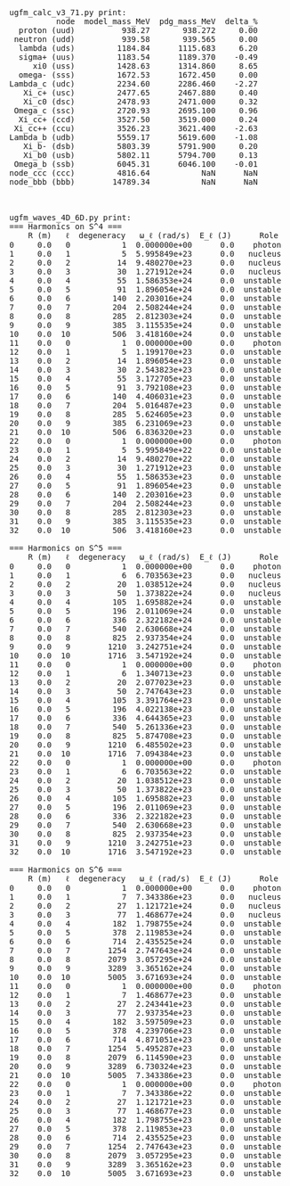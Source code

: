 <pre>
ugfm_calc_v3_71.py print:
          node  model_mass_MeV  pdg_mass_MeV  delta_%
  proton (uud)          938.27       938.272     0.00
 neutron (udd)          939.58       939.565     0.00
  lambda (uds)         1184.84      1115.683     6.20
  sigma+ (uus)         1183.54      1189.370    -0.49
     xi0 (uss)         1428.63      1314.860     8.65
  omega- (sss)         1672.53      1672.450     0.00
Lambda_c (udc)         2234.60      2286.460    -2.27
   Xi_c+ (usc)         2477.65      2467.880     0.40
   Xi_c0 (dsc)         2478.93      2471.000     0.32
 Omega_c (ssc)         2720.93      2695.100     0.96
  Xi_cc+ (ccd)         3527.50      3519.000     0.24
 Xi_cc++ (ccu)         3526.23      3621.400    -2.63
Lambda_b (udb)         5559.17      5619.600    -1.08
   Xi_b- (dsb)         5803.39      5791.900     0.20
   Xi_b0 (usb)         5802.11      5794.700     0.13
 Omega_b (ssb)         6045.31      6046.100    -0.01
node_ccc (ccc)         4816.64           NaN      NaN
node_bbb (bbb)        14789.34           NaN      NaN



ugfm_waves_4D_6D.py print:
=== Harmonics on S^4 ===
    R (m)   ℓ  degeneracy   ω_ℓ (rad/s)  E_ℓ (J)      Role
0     0.0   0           1  0.000000e+00      0.0    photon
1     0.0   1           5  5.995849e+23      0.0   nucleus
2     0.0   2          14  9.480270e+23      0.0   nucleus
3     0.0   3          30  1.271912e+24      0.0   nucleus
4     0.0   4          55  1.586353e+24      0.0  unstable
5     0.0   5          91  1.896054e+24      0.0  unstable
6     0.0   6         140  2.203016e+24      0.0  unstable
7     0.0   7         204  2.508244e+24      0.0  unstable
8     0.0   8         285  2.812303e+24      0.0  unstable
9     0.0   9         385  3.115535e+24      0.0  unstable
10    0.0  10         506  3.418160e+24      0.0  unstable
11    0.0   0           1  0.000000e+00      0.0    photon
12    0.0   1           5  1.199170e+23      0.0  unstable
13    0.0   2          14  1.896054e+23      0.0  unstable
14    0.0   3          30  2.543823e+23      0.0  unstable
15    0.0   4          55  3.172705e+23      0.0  unstable
16    0.0   5          91  3.792108e+23      0.0  unstable
17    0.0   6         140  4.406031e+23      0.0  unstable
18    0.0   7         204  5.016487e+23      0.0  unstable
19    0.0   8         285  5.624605e+23      0.0  unstable
20    0.0   9         385  6.231069e+23      0.0  unstable
21    0.0  10         506  6.836320e+23      0.0  unstable
22    0.0   0           1  0.000000e+00      0.0    photon
23    0.0   1           5  5.995849e+22      0.0  unstable
24    0.0   2          14  9.480270e+22      0.0  unstable
25    0.0   3          30  1.271912e+23      0.0  unstable
26    0.0   4          55  1.586353e+23      0.0  unstable
27    0.0   5          91  1.896054e+23      0.0  unstable
28    0.0   6         140  2.203016e+23      0.0  unstable
29    0.0   7         204  2.508244e+23      0.0  unstable
30    0.0   8         285  2.812303e+23      0.0  unstable
31    0.0   9         385  3.115535e+23      0.0  unstable
32    0.0  10         506  3.418160e+23      0.0  unstable

=== Harmonics on S^5 ===
    R (m)   ℓ  degeneracy   ω_ℓ (rad/s)  E_ℓ (J)      Role
0     0.0   0           1  0.000000e+00      0.0    photon
1     0.0   1           6  6.703563e+23      0.0   nucleus
2     0.0   2          20  1.038512e+24      0.0   nucleus
3     0.0   3          50  1.373822e+24      0.0   nucleus
4     0.0   4         105  1.695882e+24      0.0  unstable
5     0.0   5         196  2.011069e+24      0.0  unstable
6     0.0   6         336  2.322182e+24      0.0  unstable
7     0.0   7         540  2.630668e+24      0.0  unstable
8     0.0   8         825  2.937354e+24      0.0  unstable
9     0.0   9        1210  3.242751e+24      0.0  unstable
10    0.0  10        1716  3.547192e+24      0.0  unstable
11    0.0   0           1  0.000000e+00      0.0    photon
12    0.0   1           6  1.340713e+23      0.0  unstable
13    0.0   2          20  2.077023e+23      0.0  unstable
14    0.0   3          50  2.747643e+23      0.0  unstable
15    0.0   4         105  3.391764e+23      0.0  unstable
16    0.0   5         196  4.022138e+23      0.0  unstable
17    0.0   6         336  4.644365e+23      0.0  unstable
18    0.0   7         540  5.261336e+23      0.0  unstable
19    0.0   8         825  5.874708e+23      0.0  unstable
20    0.0   9        1210  6.485502e+23      0.0  unstable
21    0.0  10        1716  7.094384e+23      0.0  unstable
22    0.0   0           1  0.000000e+00      0.0    photon
23    0.0   1           6  6.703563e+22      0.0  unstable
24    0.0   2          20  1.038512e+23      0.0  unstable
25    0.0   3          50  1.373822e+23      0.0  unstable
26    0.0   4         105  1.695882e+23      0.0  unstable
27    0.0   5         196  2.011069e+23      0.0  unstable
28    0.0   6         336  2.322182e+23      0.0  unstable
29    0.0   7         540  2.630668e+23      0.0  unstable
30    0.0   8         825  2.937354e+23      0.0  unstable
31    0.0   9        1210  3.242751e+23      0.0  unstable
32    0.0  10        1716  3.547192e+23      0.0  unstable

=== Harmonics on S^6 ===
    R (m)   ℓ  degeneracy   ω_ℓ (rad/s)  E_ℓ (J)      Role
0     0.0   0           1  0.000000e+00      0.0    photon
1     0.0   1           7  7.343386e+23      0.0   nucleus
2     0.0   2          27  1.121721e+24      0.0   nucleus
3     0.0   3          77  1.468677e+24      0.0   nucleus
4     0.0   4         182  1.798755e+24      0.0  unstable
5     0.0   5         378  2.119853e+24      0.0  unstable
6     0.0   6         714  2.435525e+24      0.0  unstable
7     0.0   7        1254  2.747643e+24      0.0  unstable
8     0.0   8        2079  3.057295e+24      0.0  unstable
9     0.0   9        3289  3.365162e+24      0.0  unstable
10    0.0  10        5005  3.671693e+24      0.0  unstable
11    0.0   0           1  0.000000e+00      0.0    photon
12    0.0   1           7  1.468677e+23      0.0  unstable
13    0.0   2          27  2.243441e+23      0.0  unstable
14    0.0   3          77  2.937354e+23      0.0  unstable
15    0.0   4         182  3.597509e+23      0.0  unstable
16    0.0   5         378  4.239706e+23      0.0  unstable
17    0.0   6         714  4.871051e+23      0.0  unstable
18    0.0   7        1254  5.495287e+23      0.0  unstable
19    0.0   8        2079  6.114590e+23      0.0  unstable
20    0.0   9        3289  6.730324e+23      0.0  unstable
21    0.0  10        5005  7.343386e+23      0.0  unstable
22    0.0   0           1  0.000000e+00      0.0    photon
23    0.0   1           7  7.343386e+22      0.0  unstable
24    0.0   2          27  1.121721e+23      0.0  unstable
25    0.0   3          77  1.468677e+23      0.0  unstable
26    0.0   4         182  1.798755e+23      0.0  unstable
27    0.0   5         378  2.119853e+23      0.0  unstable
28    0.0   6         714  2.435525e+23      0.0  unstable
29    0.0   7        1254  2.747643e+23      0.0  unstable
30    0.0   8        2079  3.057295e+23      0.0  unstable
31    0.0   9        3289  3.365162e+23      0.0  unstable
32    0.0  10        5005  3.671693e+23      0.0  unstable
</pre>
